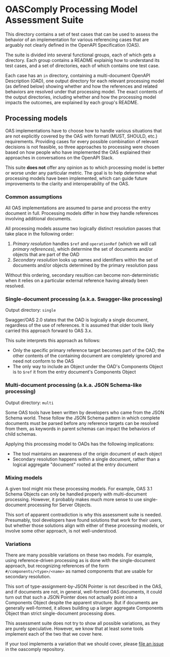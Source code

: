 # OASComply Processing Model Assessment Suite

This directory contains a set of test cases that can be used to assess
the behavior of an implementation for various referencing cases that
are arguably not clearly defined in the OpenAPI Specification (OAS).

The suite is divided into several functional groups, each of which
gets a directory.  Each group contains a README explainig how to
understand its test cases, and a set of directories, each of which
contains one test case.

Each case has an `in` directory, containing a multi-document OpenAPI
Description (OAD), one output directory for each relevant processing model
(as defined below) showing whether and how the references and related
behaviors are resolved under that processing model.  The exact contents
of the output directories, including whether and how the processing
model impacts the outcomes, are explained by each group's README.

## Processing models

OAS implementations have to choose how to handle various situations that are
not explicitly covered by the OAS with formatl (MUST, SHOULD, etc.)
requirements.  Providing cases for every possible combination of relevant
decisions is not feasible, so three approaches to processing were chosen
based on how people who have implemented the OAS explained their approaches
in conversations on the OpenAPI Slack.

This suite **does not** offer any opinion as to which processing model
is better or worse under any particular metric.  The goal is to help determine
what processing models have been implemented, which can guide future
improvements to the clarity and interoperability of the OAS.

### Common assumptions

All OAS implementations are assumed to parse and process the entry document
in full.  Processing models differ in how they handle references involving
additional documents.

All processing models assume two logically distinct resolution passes that
take place in the following order:

1. _Primary resolution_ handles `$ref` and `operationRef` (which we will
   call _primary references_), which determine the set of documents and/or
   objects that are part of the OAD
1. _Secondary resolution_ looks up names and identifiers within the set
   of documents and/or objects determined by the primary resolution pass

Without this ordering, secondary resultion can become non-deterministic
when it relies on a particular external reference having already been resolved.

### Single-document processing (a.k.a. Swagger-like processing)

Output directory: `single`

Swagger/OAS 2.0 states that the OAD is logically a single document, regardless
of the use of references.  It is assumed that older tools likely carried this
approach forward to OAS 3.x.

This suite interprets this approach as follows:

* Only the specific primary reference target becomes part of the OAD; the
  other contents of the containing document are completely ignored and need
  not conform to the OAS
* The only way to include an Object under the OAD's Components Object is to
  `$ref` it from the entry document's Components Object

### Multi-document processing (a.k.a. JSON Schema-like processing)

Output directory: `multi`

Some OAS tools have been written by developers who came from the JSON Schema
world.  These follow the JSON Schema pattern in which complete documents
must be parsed before any reference targets can be resolved from them, as
keywords in parent schemas can impact the behaviors of child schemas.

Applying this processing model to OADs has the following implications:

* The tool maintains an awareness of the origin document of each object
* Secondary resolution happens within a single document, rather than a
  logical aggregate "document" rooted at the entry document

### Mixing models

A given tool might mix these processing models.  For example, OAS 3.1 Schema
Objects can only be handled properly with multi-document processing.  However,
it probably makes much more sense to use single-document processing for
Server Objects.

This sort of apparent contradiction is why this assessment suite is needed.
Presumably, tool developers have found solutions that work for their users,
but whether those solutions align with either of these processing models,
or involve some other approach, is not well-understood.

### Variations

There are many possible variations on these two models.  For example,
using reference-driven processing as is done with the single-document
approach, but recognizing references of the form `#/components/<type>/<name>`
as named components that are usable for secondary resolution.

This sort of type-assignment-by-JSON Pointer is not described in the OAS,
and if documents are not, in general, well-formed OAS documents, it could
turn out that such a JSON Pointer does not actually point into a Components
Object despite the apparent structure.  But if documents are generally
well-formed, it allows building up a larger aggregate Components Object
than strict single-document processing does.

This assessment suite does not try to show all possible variations, as
they are purely speculative.  However, we know that at least some tools
implement each of the two that we cover here.

If your tool implements a variation that we should cover, please
[file an issue](https://github.com/OAI/oascomply/issues/new) in the oascomply
repository.
